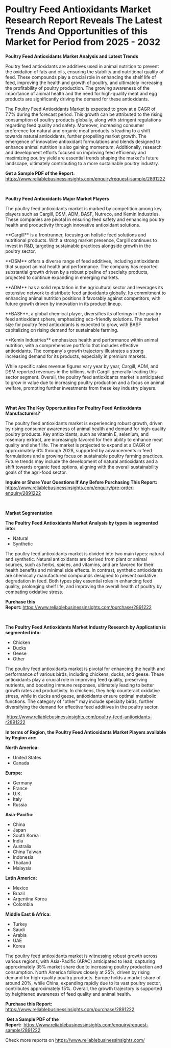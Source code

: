 <p><h1>Poultry Feed Antioxidants Market Research Report Reveals The Latest Trends And Opportunities of this Market for Period from 2025 - 2032</h1></p><p><strong>Poultry Feed Antioxidants Market Analysis and Latest Trends</strong></p>
<p><p>Poultry feed antioxidants are additives used in animal nutrition to prevent the oxidation of fats and oils, ensuring the stability and nutritional quality of feed. These compounds play a crucial role in enhancing the shelf life of feed, improving the health and growth of poultry, and ultimately increasing the profitability of poultry production. The growing awareness of the importance of animal health and the need for high-quality meat and egg products are significantly driving the demand for these antioxidants.</p><p>The Poultry Feed Antioxidants Market is expected to grow at a CAGR of 7.7% during the forecast period. This growth can be attributed to the rising consumption of poultry products globally, along with stringent regulations regarding feed quality and safety. Moreover, increasing consumer preference for natural and organic meat products is leading to a shift towards natural antioxidants, further propelling market growth. The emergence of innovative antioxidant formulations and blends designed to enhance animal nutrition is also gaining momentum. Additionally, research and development efforts focused on improving feed efficiency and maximizing poultry yield are essential trends shaping the market's future landscape, ultimately contributing to a more sustainable poultry industry.</p></p>
<p><strong>Get a Sample PDF of the Report:&nbsp;</strong> <a href="https://www.reliablebusinessinsights.com/enquiry/request-sample/2891222?utm_campaign=2757&utm_medium=2&utm_source=Github&utm_content=ia&utm_term=14032025&utm_id=poultry-feed-antioxidants">https://www.reliablebusinessinsights.com/enquiry/request-sample/2891222</a></p>
<p>&nbsp;</p>
<p><strong>Poultry Feed Antioxidants Major Market Players</strong></p>
<p><p>The poultry feed antioxidants market is marked by competition among key players such as Cargill, DSM, ADM, BASF, Nutreco, and Kemin Industries. These companies are pivotal in ensuring feed safety and enhancing poultry health and productivity through innovative antioxidant solutions.</p><p>**Cargill** is a frontrunner, focusing on holistic feed solutions and nutritional products. With a strong market presence, Cargill continues to invest in R&D, targeting sustainable practices alongside growth in the poultry sector. </p><p>**DSM** offers a diverse range of feed additives, including antioxidants that support animal health and performance. The company has reported substantial growth driven by a robust pipeline of specialty products, projected to continue expanding in emerging markets.</p><p>**ADM** has a solid reputation in the agricultural sector and leverages its extensive network to distribute feed antioxidants globally. Its commitment to enhancing animal nutrition positions it favorably against competitors, with future growth driven by innovation in its product lineup.</p><p>**BASF**, a global chemical player, diversifies its offerings in the poultry feed antioxidant sphere, emphasizing eco-friendly solutions. The market size for poultry feed antioxidants is expected to grow, with BASF capitalizing on rising demand for sustainable farming.</p><p>**Kemin Industries** emphasizes health and performance within animal nutrition, with a comprehensive portfolio that includes effective antioxidants. The company's growth trajectory illustrates a strong increasing demand for its products, especially in premium markets.</p><p>While specific sales revenue figures vary year by year, Cargill, ADM, and DSM reported revenues in the billions, with Cargill generally leading this sector segment. Overall, the poultry feed antioxidants market is anticipated to grow in value due to increasing poultry production and a focus on animal welfare, prompting further investments from these key industry players.</p></p>
<p>&nbsp;</p>
<p><strong>What Are The Key Opportunities For Poultry Feed Antioxidants Manufacturers?</strong></p>
<p><p>The poultry feed antioxidants market is experiencing robust growth, driven by rising consumer awareness of animal health and demand for high-quality poultry products. Key antioxidants, such as vitamin E, selenium, and rosemary extract, are increasingly favored for their ability to enhance meat quality and shelf life. The market is projected to expand at a CAGR of approximately 6% through 2028, supported by advancements in feed formulations and a growing focus on sustainable poultry farming practices. Future trends may include the development of natural antioxidants and a shift towards organic feed options, aligning with the overall sustainability goals of the agri-food sector.</p></p>
<p><strong>Inquire or Share Your Questions If Any Before Purchasing This Report:</strong> <a href="https://www.reliablebusinessinsights.com/enquiry/pre-order-enquiry/2891222?utm_campaign=2757&utm_medium=2&utm_source=Github&utm_content=ia&utm_term=14032025&utm_id=poultry-feed-antioxidants">https://www.reliablebusinessinsights.com/enquiry/pre-order-enquiry/2891222</a></p>
<p>&nbsp;</p>
<p><strong>Market Segmentation</strong></p>
<p><strong>The Poultry Feed Antioxidants Market Analysis by types is segmented into:</strong></p>
<p><ul><li>Natural</li><li>Synthetic</li></ul></p>
<p><p>The poultry feed antioxidants market is divided into two main types: natural and synthetic. Natural antioxidants are derived from plant or animal sources, such as herbs, spices, and vitamins, and are favored for their health benefits and minimal side effects. In contrast, synthetic antioxidants are chemically manufactured compounds designed to prevent oxidative degradation in feed. Both types play essential roles in enhancing feed quality, prolonging shelf life, and improving the overall health of poultry by combating oxidative stress.</p></p>
<p><strong>Purchase this Report:&nbsp;</strong><a href="https://www.reliablebusinessinsights.com/purchase/2891222?utm_campaign=2757&utm_medium=2&utm_source=Github&utm_content=ia&utm_term=14032025&utm_id=poultry-feed-antioxidants">https://www.reliablebusinessinsights.com/purchase/2891222</a></p>
<p>&nbsp;</p>
<p><strong>The Poultry Feed Antioxidants Market Industry Research by Application is segmented into:</strong></p>
<p><ul><li>Chicken</li><li>Ducks</li><li>Geese</li><li>Other</li></ul></p>
<p><p>The poultry feed antioxidants market is pivotal for enhancing the health and performance of various birds, including chickens, ducks, and geese. These antioxidants play a crucial role in improving feed quality, preserving nutrients, and boosting immune responses, ultimately leading to better growth rates and productivity. In chickens, they help counteract oxidative stress, while in ducks and geese, antioxidants ensure optimal metabolic functions. The category of "other" may include specialty birds, further diversifying the demand for effective feed additives in the poultry sector.</p></p>
<p><a href="https://www.reliablebusinessinsights.com/poultry-feed-antioxidants-r2891222?utm_campaign=2757&utm_medium=2&utm_source=Github&utm_content=ia&utm_term=14032025&utm_id=poultry-feed-antioxidants">&nbsp;https://www.reliablebusinessinsights.com/poultry-feed-antioxidants-r2891222</a></p>
<p><strong>In terms of Region, the Poultry Feed Antioxidants Market Players available by Region are:</strong></p>
<p>
    <p> <strong> North America: </strong>
        <ul>
            <li>United States</li>
            <li>Canada</li>
        </ul>
        </p> 
    <p> <strong> Europe: </strong>
        <ul>
            <li>Germany</li>
            <li>France</li>
            <li>U.K.</li>
            <li>Italy</li>
            <li>Russia</li>
        </ul>
        </p> 
    <p> <strong> Asia-Pacific: </strong>
        <ul>
            <li>China</li>
            <li>Japan</li>
            <li>South Korea</li>
            <li>India</li>
            <li>Australia</li>
            <li>China Taiwan</li>
            <li>Indonesia</li>
            <li>Thailand</li>
            <li>Malaysia</li>
        </ul>
        </p> 
    <p> <strong> Latin America: </strong>
        <ul>
            <li>Mexico</li>
            <li>Brazil</li>
            <li>Argentina Korea</li>
            <li>Colombia</li>
        </ul>
        </p> 
    <p> <strong> Middle East & Africa: </strong>
        <ul>
            <li>Turkey</li>
            <li>Saudi</li>
            <li>Arabia</li>
            <li>UAE</li>
            <li>Korea</li>
        </ul>
    </p>
    </p>
<p><p>The poultry feed antioxidants market is witnessing robust growth across various regions, with Asia-Pacific (APAC) anticipated to lead, capturing approximately 35% market share due to increasing poultry production and consumption. North America follows closely at 25%, driven by rising demand for high-quality poultry products. Europe holds a market share of around 20%, while China, expanding rapidly due to its vast poultry sector, contributes approximately 15%. Overall, the growth trajectory is supported by heightened awareness of feed quality and animal health.</p></p>
<p><strong>Purchase this Report: </strong><a href="https://www.reliablebusinessinsights.com/purchase/2891222?utm_campaign=2757&utm_medium=2&utm_source=Github&utm_content=ia&utm_term=14032025&utm_id=poultry-feed-antioxidants">https://www.reliablebusinessinsights.com/purchase/2891222</a></p>
<p>&nbsp;<strong>Get a Sample PDF of the Report:&nbsp;&nbsp;</strong><a href="https://www.reliablebusinessinsights.com/enquiry/request-sample/2891222?utm_campaign=2757&utm_medium=2&utm_source=Github&utm_content=ia&utm_term=14032025&utm_id=poultry-feed-antioxidants">https://www.reliablebusinessinsights.com/enquiry/request-sample/2891222</a></p>
<p><strong></strong></p>
<p>Check more reports on <a href="https://www.reliablebusinessinsights.com/?utm_campaign=2757&utm_medium=2&utm_source=Github&utm_content=ia&utm_term=14032025&utm_id=poultry-feed-antioxidants">https://www.reliablebusinessinsights.com/</a></p>